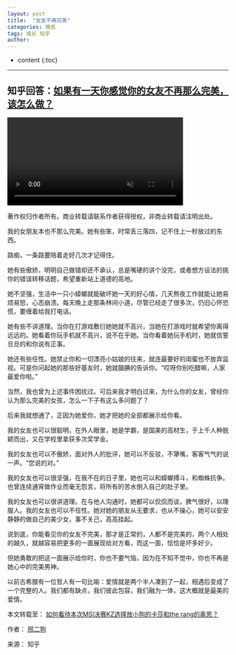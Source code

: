 ```yaml
---
layout: post
title:  "女友不再完美"
categories: 情感
tags: 成长 知乎
author: 
---
```


* content
{:toc}
---
## 知乎回答：[如果有一天你感觉你的女友不再那么完美，该怎么做？](https://www.zhihu.com/question/298645716/answer/517170238)

<video src="https://zhihuxiazai.com/storage/downloader/videos/993443269510021120/sd.mp4?attname=993443269510021120.sd.mp4" autoplay controls preload loop muted width="400px"></video>

著作权归作者所有。商业转载请联系作者获得授权，非商业转载请注明出处。

我的女朋友本也不那么完美。她有些笨，时常丢三落四，记不住上一秒放过的东西。

路痴，一条路要陪着走好几次才记得住。

她有些傲娇，明明自己做错却还不承认，总是嘴硬的讲个没完，或者想方设法的挑你的错误转移话题，希望重新站上道德的高地。

她不坚强，生活中一只小蟑螂就能破坏她一天的好心情，几天熬夜工作就能让她易烦易怒，心态崩溃。每天晚上走那条林间小道，尽管已经走了很多次，仍旧心怀恐慌，要缠着给我打电话。

她有些不讲道理。当你在打游戏敷衍她她就不高兴，当她在打游戏时就希望你离得远远的。她看着你玩手机就不高兴，说不在乎她。当你看着她玩手机时，她就信誓旦旦的和你说有正事。

她还有些任性。她禁止你和一切漂亮小姑娘的往来，就连最要好的闺蜜也不放弃监视。可是你问起她的那些好基友时，她就腼腆的告诉你。“哎呀你别吃醋嘛，人家最爱你啦。”

当然，我也曾为上述事件困扰过。可后来我才明白过来，为什么你的女友，曾经你认为那么完美的女孩，怎么一下子有这么多问题了？

后来我就想通了，正因为她爱你，她才把她的全部都展示给你看。

我的女友也可以很聪明，在外人眼里，她是学霸，是国美的高材生，于上千人种脱颖而出，又在学校里拿获多次奖学金。

我的女友也可以不傲娇，面对外人的批评，她可以不反驳，不犟嘴，客客气气的说一声。“您说的对。”

我的女友也可以很坚强，在我不在的日子里，她也可以和蟑螂搏斗，和蜘蛛抗争。也曾连续通宵做作业而毫无怨言，将所有的苦水倒入自己的肚子里。

我的女友也可以很讲道理。在与他人沟通时，她都可以侃侃而谈，脾气很好，以理服人。我的女友也可以不任性。她对她的朋友从无要求，也从不操心，她可以安安静静的做自己的美少女，事不关己，高高挂起。

说到底，你能看见你的女友不完美，那才是正常的，人都不是完美的，两个人相处的越久，就越容易把更多的一面展现给对方看，而这一面，恰恰是坏多好少。

但她勇敢的把这一面展示给你时，你也不要气恼，因为在不知不觉中，你也不再是她心中的完美男神。

以前古希腊有一位哲人有一句比喻：爱情就是两个半人凑到了一起，相遇后变成了一个完整的人。我们都有缺点，我们彼此包容，我们融为一体，这大概就是最美的爱情。

本文转载至：	[如何看待本次MSI决赛KZ选择放小狗的卡莎和the rang的奥恩？](https://www.zhihu.com/question/298645716/answer/517170238)

作者：	[邢二狗](http://www.zhihu.com/people/xing-luo-ke-5)

来源：   知乎